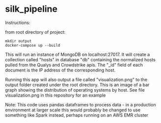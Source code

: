 # silk_pipeline

Instructions:

from root directory of project:

```
mkdir output
docker-compose up --build
```

This will run an instance of MongoDB on localhost:27017. It will create a collection called "hosts" in database "db" containing the normalized
hosts pulled from the Qualys and Crowdstrike apis. The "_id" field of each document is the IP address of the corresponding host.

Running this app will also output a file called "visualization.png" to the output folder created under the root directory. This is an image
of a bar graph showing the distribution of operating systems by host. See file visualization.png in this repository for an example

Note:
This code uses pandas dataframes to process data - in a production environment at larger scale this would probably be changed to use something like Spark instead, perhaps running on an AWS EMR cluster
